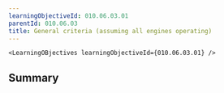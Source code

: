 ```yaml
---
learningObjectiveId: 010.06.03.01
parentId: 010.06.03
title: General criteria (assuming all engines operating)
---
```


```tsx eval
<LearningOBjectives learningObjectiveId={010.06.03.01} />
```

## Summary
